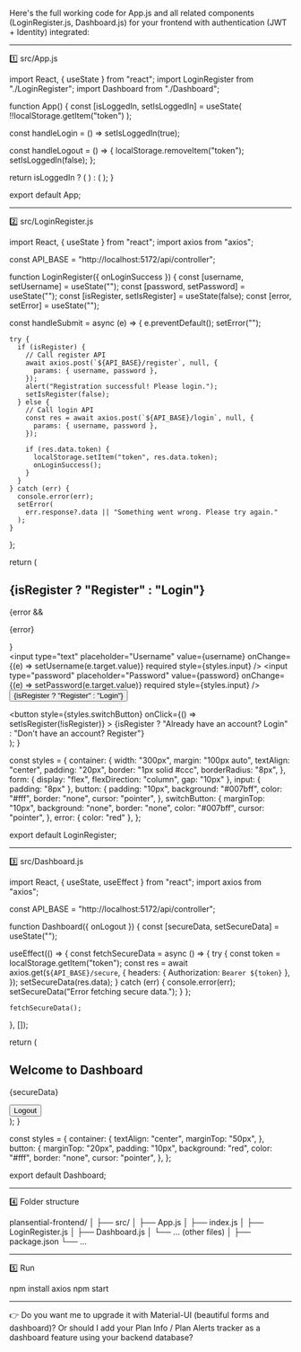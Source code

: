Here's the full working code for App.js and all related components (LoginRegister.js, Dashboard.js) for your frontend with authentication (JWT + Identity) integrated:


---

1️⃣ src/App.js

import React, { useState } from "react";
import LoginRegister from "./LoginRegister";
import Dashboard from "./Dashboard";

function App() {
  const [isLoggedIn, setIsLoggedIn] = useState(
    !!localStorage.getItem("token")
  );

  const handleLogin = () => setIsLoggedIn(true);

  const handleLogout = () => {
    localStorage.removeItem("token");
    setIsLoggedIn(false);
  };

  return isLoggedIn ? (
    <Dashboard onLogout={handleLogout} />
  ) : (
    <LoginRegister onLoginSuccess={handleLogin} />
  );
}

export default App;


---

2️⃣ src/LoginRegister.js

import React, { useState } from "react";
import axios from "axios";

const API_BASE = "http://localhost:5172/api/controller";

function LoginRegister({ onLoginSuccess }) {
  const [username, setUsername] = useState("");
  const [password, setPassword] = useState("");
  const [isRegister, setIsRegister] = useState(false);
  const [error, setError] = useState("");

  const handleSubmit = async (e) => {
    e.preventDefault();
    setError("");

    try {
      if (isRegister) {
        // Call register API
        await axios.post(`${API_BASE}/register`, null, {
          params: { username, password },
        });
        alert("Registration successful! Please login.");
        setIsRegister(false);
      } else {
        // Call login API
        const res = await axios.post(`${API_BASE}/login`, null, {
          params: { username, password },
        });

        if (res.data.token) {
          localStorage.setItem("token", res.data.token);
          onLoginSuccess();
        }
      }
    } catch (err) {
      console.error(err);
      setError(
        err.response?.data || "Something went wrong. Please try again."
      );
    }
  };

  return (
    <div style={styles.container}>
      <h2>{isRegister ? "Register" : "Login"}</h2>
      {error && <p style={styles.error}>{error}</p>}
      <form onSubmit={handleSubmit} style={styles.form}>
        <input
          type="text"
          placeholder="Username"
          value={username}
          onChange={(e) => setUsername(e.target.value)}
          required
          style={styles.input}
        />
        <input
          type="password"
          placeholder="Password"
          value={password}
          onChange={(e) => setPassword(e.target.value)}
          required
          style={styles.input}
        />
        <button type="submit" style={styles.button}>
          {isRegister ? "Register" : "Login"}
        </button>
      </form>
      <button
        style={styles.switchButton}
        onClick={() => setIsRegister(!isRegister)}
      >
        {isRegister
          ? "Already have an account? Login"
          : "Don't have an account? Register"}
      </button>
    </div>
  );
}

const styles = {
  container: {
    width: "300px",
    margin: "100px auto",
    textAlign: "center",
    padding: "20px",
    border: "1px solid #ccc",
    borderRadius: "8px",
  },
  form: { display: "flex", flexDirection: "column", gap: "10px" },
  input: { padding: "8px" },
  button: {
    padding: "10px",
    background: "#007bff",
    color: "#fff",
    border: "none",
    cursor: "pointer",
  },
  switchButton: {
    marginTop: "10px",
    background: "none",
    border: "none",
    color: "#007bff",
    cursor: "pointer",
  },
  error: { color: "red" },
};

export default LoginRegister;


---

3️⃣ src/Dashboard.js

import React, { useState, useEffect } from "react";
import axios from "axios";

const API_BASE = "http://localhost:5172/api/controller";

function Dashboard({ onLogout }) {
  const [secureData, setSecureData] = useState("");

  useEffect(() => {
    const fetchSecureData = async () => {
      try {
        const token = localStorage.getItem("token");
        const res = await axios.get(`${API_BASE}/secure`, {
          headers: { Authorization: `Bearer ${token}` },
        });
        setSecureData(res.data);
      } catch (err) {
        console.error(err);
        setSecureData("Error fetching secure data.");
      }
    };

    fetchSecureData();
  }, []);

  return (
    <div style={styles.container}>
      <h2>Welcome to Dashboard</h2>
      <p>{secureData}</p>
      <button style={styles.button} onClick={onLogout}>
        Logout
      </button>
    </div>
  );
}

const styles = {
  container: {
    textAlign: "center",
    marginTop: "50px",
  },
  button: {
    marginTop: "20px",
    padding: "10px",
    background: "red",
    color: "#fff",
    border: "none",
    cursor: "pointer",
  },
};

export default Dashboard;


---

4️⃣ Folder structure

plansential-frontend/
│
├── src/
│   ├── App.js
│   ├── index.js
│   ├── LoginRegister.js
│   ├── Dashboard.js
│   └── ... (other files)
│
├── package.json
└── ...


---

5️⃣ Run

npm install axios
npm start


---

👉 Do you want me to upgrade it with Material-UI (beautiful forms and dashboard)? Or should I add your Plan Info / Plan Alerts tracker as a dashboard feature using your backend database?

